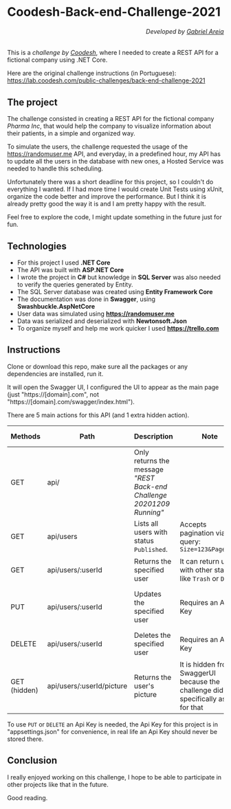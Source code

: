 # Coodesh-Back-end-Challenge-2021
###### <p align="right">Developed by [Gabriel Areia](https://github.com/gabrielareia)</p>
This is a *challenge by [Coodesh](https://coodesh.com)*, where I needed to create a REST API for a fictional company using .NET Core.

Here are the original challenge instructions (in Portuguese): https://lab.coodesh.com/public-challenges/back-end-challenge-2021

## The project
The challenge consisted in creating a REST API for the fictional company *Pharma Inc*, that would help the company to visualize information about their patients, in a simple and organized way. 

To simulate the users, the challenge requested the usage of the https://randomuser.me API, and everyday, in a predefined hour, my API has to update all the users in the database with new ones, a Hosted Service was needed to handle this scheduling.

Unfortunately there was a short deadline for this project, so I couldn't do everything I wanted. If I had more time I would create Unit Tests using xUnit, organize the code better and improve the performance. But I think it is already pretty good the way it is and I am pretty happy with the result. 

Feel free to explore the code, I might update something in the future just for fun.

## Technologies
- For this project I used **.NET Core**
- The API was built with **ASP.NET Core**
- I wrote the project in **C#** but knowledge in **SQL Server** was also needed to verify the queries generated by Entity.
- The SQL Server database was created using **Entity Framework Core**
- The documentation was done in **Swagger**, using **Swashbuckle.AspNetCore**
- User data was simulated using **https://randomuser.me**
- Data was serialized and deserialized with **Newtonsoft.Json**
- To organize myself and help me work quicker I used **https://trello.com**

## Instructions
Clone or download this repo, make sure all the packages or any dependencies are installed, run it.

It will open the Swagger UI, I configured the UI to appear as the main page (just "https://[domain].com", not "https://[domain].com/swagger/index.html").

There are 5 main actions for this API (and 1 extra hidden action).

| Methods | Path                | Description | Note | Status Code
| --------|-------------        | -----   | ------- | ----
| GET     | api/                |   Only returns the message _*"REST Back-end Challenge 20201209 Running"*_ | | <p align="center">```200```</p>
| GET     | api/users           |   Lists all users with status ```Published```. | Accepts pagination via query: <br>```Size=123&Page=456``` | <p align="center">```200``` ```404``` </p>
| GET     | api/users/:userId   |   Returns the specified user | It can return users with other status, like ```Trash``` or ```Draft``` | <p align="center">```200``` ```404```</p>
| PUT     | api/users/:userId   |   Updates the specified user | Requires an Api Key | <p align="center">```200``` ```404``` ```400``` ```500```</p>
| DELETE  | api/users/:userId   |   Deletes the specified user | Requires an Api Key | <p align="center">```204``` ```404```</p>
| GET (hidden)     | api/users/:userId/picture           |   Returns the user's picture | It is hidden from SwaggerUI because the challenge didn't specifically ask for that | <p align="center">```200``` ```404```</p>

To use ```PUT``` or ```DELETE``` an Api Key is needed, the Api Key for this project is in "appsettings.json" for convenience, in real life an Api Key should never be stored there.

## Conclusion

I really enjoyed working on this challenge, I hope to be able to participate in other projects like that in the future.

Good reading.

